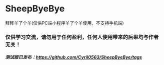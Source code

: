 # SheepByeBye
拜拜羊了个羊(仅供PC端小程序羊了个羊使用，不支持手机端)




### 仅供学习交流，请勿用于任何盈利，任何人使用带来的后果均与作者无关！

##### 测试版已发布：https://github.com/Cyril0563/SheepByeBye/tags
